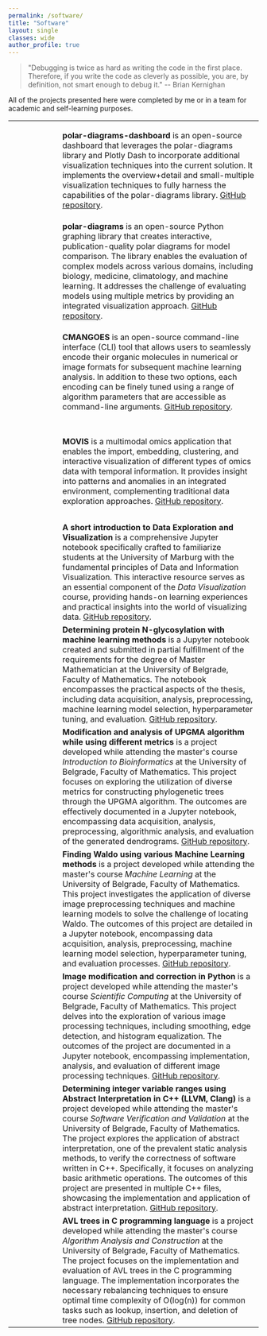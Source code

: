 ```yaml
---
permalink: /software/
title: "Software"
layout: single
classes: wide
author_profile: true
---
```


> "Debugging is twice as hard as writing the code in the first place. Therefore, if you write the code as cleverly as possible, you are, by definition, not smart enough to debug it." -- Brian Kernighan


All of the projects presented here were completed by me or in a team for academic and self-learning purposes.

<table>
    <tr style="height:200px">
      <td style="width:20%"><a href="https://github.com/AAnzel/Polar-Diagrams-Dashboard"><img src="{{ site.url }}{{ site.baseurl }}/assets/images/Software_logos/polar_enhanced_logo.webp" alt="" /></a></td>
      <td> <b>polar-diagrams-dashboard</b> is an open-source dashboard  that leverages the polar-diagrams library and Plotly Dash to incorporate additional visualization techniques into the current solution. It implements the overview+detail and small-multiple visualization techniques to fully harness the capabilities of the polar-diagrams library. <a href="https://github.com/AAnzel/Polar-Diagrams-Dashboard"> GitHub repository</a>.</td>
    </tr>
    <tr style="height:200px">
      <td><a href="https://github.com/AAnzel/Polar-Diagrams-for-Model-Comparison"><img src="{{ site.url }}{{ site.baseurl }}/assets/images/Software_logos/polar_diagrams_logo.webp" alt="" /></a></td>
      <td> <b>polar-diagrams</b> is an open-source Python graphing library that creates interactive, publication-quality polar diagrams for model comparison. The library enables the evaluation of complex models across various domains, including biology, medicine, climatology, and machine learning. It addresses the challenge of evaluating models using multiple metrics by providing an integrated visualization approach. <a href="https://github.com/AAnzel/Polar-Diagrams-for-Model-Comparison"> GitHub repository</a>.</td>
    </tr>
    <tr style="height:200px">
      <td><a href="https://github.com/ghattab/CMANGOES"><img src="{{ site.url }}{{ site.baseurl }}/assets/images/Software_logos/cmangoes_logo.webp" alt="" /></a></td>
      <td> <b>CMANGOES</b> is an open-source command-line interface (CLI) tool that allows users to seamlessly encode their organic molecules in numerical or image formats for subsequent machine learning analysis. In addition to these two options, each encoding can be finely tuned using a range of algorithm parameters that are accessible as command-line arguments. <a href="https://github.com/ghattab/CMANGOES"> GitHub repository</a>.</td>
    </tr>
    <tr style="height:200px">
      <td><a href="https://github.com/AAnzel/MOVIS"><img src="{{ site.url }}{{ site.baseurl }}/assets/images/Software_logos/movis_logo.webp" alt="" /></a></td>
      <td><b>MOVIS</b> is a multimodal omics application that enables the import, embedding, clustering, and interactive visualization of different types of omics data with temporal information. It provides insight into patterns and anomalies in an integrated environment, complementing traditional data exploration approaches. <a href="https://github.com/AAnzel/MOVIS"> GitHub repository</a>.</td>
    </tr>
    <tr style="height:200px">
      <td><a href="https://github.com/AAnzel/DataVis_Supplementary_Material"><img src="{{ site.url }}{{ site.baseurl }}/assets/images/Software_logos/data_vis_logo.webp" alt="" /></a></td>
      <td><b>A short introduction to Data Exploration and Visualization</b> is a comprehensive Jupyter notebook specifically crafted to familiarize students at the University of Marburg with the fundamental principles of Data and Information Visualization. This interactive resource serves as an essential component of the <i>Data Visualization</i> course, providing hands-on learning experiences and practical insights into the world of visualizing data. <a href="https://github.com/AAnzel/DataVis_Supplementary_Material"> GitHub repository</a>.</td>
    </tr>
    <tr style="height:200px">
      <td><a href="https://github.com/AAnzel/Master_thesis"><img src="{{ site.url }}{{ site.baseurl }}/assets/images/Software_logos/master_logo.webp" alt="" /></a></td>
      <td><b>Determining protein N-glycosylation with machine learning methods</b> is a Jupyter notebook created and submitted in partial fulfillment of the requirements for the degree of Master Mathematician at the University of Belgrade, Faculty of Mathematics. The notebook encompasses the practical aspects of the thesis, including data acquisition, analysis, preprocessing, machine learning model selection, hyperparameter tuning, and evaluation. <a href="https://github.com/AAnzel/Master_thesis"> GitHub repository</a>.</td>
    </tr>
    <tr style="height:200px">
      <td><a href="https://github.com/AAnzel/Introduction_to_Bioinformatics"><img src="{{ site.url }}{{ site.baseurl }}/assets/images/Software_logos/upgma_logo.webp" alt="" /></a></td>
      <td><b>Modification and analysis of UPGMA algorithm while using different metrics</b> is a project developed while attending the master's course <i>Introduction to Bioinformatics</i> at the University of Belgrade, Faculty of Mathematics. This project focuses on exploring the utilization of diverse metrics for constructing phylogenetic trees through the UPGMA algorithm. The outcomes are effectively documented in a Jupyter notebook, encompassing data acquisition, analysis, preprocessing, algorithmic analysis, and evaluation of the generated dendrograms. <a href="https://github.com/AAnzel/Introduction_to_Bioinformatics"> GitHub repository</a>.</td>
    </tr>
    <tr style="height:200px">
      <td><a href="https://github.com/AAnzel/Masinsko_ucenje"><img src="{{ site.url }}{{ site.baseurl }}/assets/images/Software_logos/waldo_logo.webp" alt="" /></a></td>
      <td><b>Finding Waldo using various Machine Learning methods</b> is a project developed while attending the master's course <i>Machine Learning</i> at the University of Belgrade, Faculty of Mathematics. This project investigates the application of diverse image preprocessing techniques and machine learning models to solve the challenge of locating Waldo. The outcomes of this project are detailed in a Jupyter notebook, encompassing data acquisition, analysis, preprocessing, machine learning model selection, hyperparameter tuning, and evaluation processes. <a href="https://github.com/AAnzel/Masinsko_ucenje"> GitHub repository</a>.</td>
    </tr>
    <tr style="height:200px">
      <td><a href="https://github.com/AAnzel/Naucno_izracunavanje"><img src="{{ site.url }}{{ site.baseurl }}/assets/images/Software_logos/image_modification_logo.webp" alt="" /></a></td>
      <td><b>Image modification and correction in Python</b> is a project developed while attending the master's course <i>Scientific Computing</i> at the University of Belgrade, Faculty of Mathematics. This project delves into the exploration of various image processing techniques, including smoothing, edge detection, and histogram equalization. The outcomes of the project are documented in a Jupyter notebook, encompassing implementation, analysis, and evaluation of different image processing techniques. <a href="https://github.com/AAnzel/Naucno_izracunavanje"> GitHub repository</a>.</td>
    </tr>
    <tr style="height:200px">
      <td><a href="https://github.com/AAnzel/Verifikacija_softvera"><img src="{{ site.url }}{{ site.baseurl }}/assets/images/Software_logos/abstract_intepretation_logo.webp" alt="" /></a></td>
      <td><b>Determining integer variable ranges using Abstract Interpretation in C++ (LLVM, Clang)</b> is a project developed while attending the master's course <i>Software Verification and Validation</i> at the University of Belgrade, Faculty of Mathematics. The project explores the application of abstract interpretation, one of the prevalent static analysis methods, to verify the correctness of software written in C++. Specifically, it focuses on analyzing basic arithmetic operations. The outcomes of this project are presented in multiple C++ files, showcasing the implementation and application of abstract interpretation. <a href="https://github.com/AAnzel/Verifikacija_softvera"> GitHub repository</a>.</td>
    </tr>
    <tr style="height:200px">
      <td><a href="https://github.com/AAnzel/KIAA_2"><img src="{{ site.url }}{{ site.baseurl }}/assets/images/Software_logos/avl_trees_logo.webp" alt="" /></a></td>
      <td><b>AVL trees in C programming language</b> is a project developed while attending the master's course <i>Algorithm Analysis and Construction </i>at the University of Belgrade, Faculty of Mathematics. The project focuses on the implementation and evaluation of AVL trees in the C programming language. The implementation incorporates the necessary rebalancing techniques to ensure optimal time complexity of O(log(n)) for common tasks such as lookup, insertion, and deletion of tree nodes. <a href="https://github.com/AAnzel/KIAA_2"> GitHub repository</a>.</td>
    </tr>


</table>
